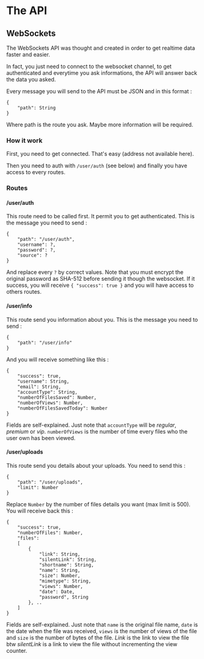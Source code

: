 # The API
## WebSockets

The WebSockets API was thought and created in order to get realtime data faster and easier.

In fact, you just need to connect to the websocket channel, to get authenticated and everytime you
ask informations, the API will answer back the data you asked.

Every message you will send to the API must be JSON and in this format :

    {
    	"path": String
    }

Where path is the route you ask. Maybe more information will be required.

### How it work
First, you need to get connected. That's easy (address not available here).

Then you need to auth with `/user/auth` (see below) and finally you have access to every routes.

### Routes

#### /user/auth

This route need to be called first. It permit you to get authenticated.
This is the message you need to send :

    {
    	"path": "/user/auth",
    	"username": ?,
    	"password": ?,
    	"source": ?
    }

And replace every `?` by correct values. Note that you must encrypt the original password as SHA-512
before sending it though the websocket. If it success, you will receive `{ "success": true }` and
you will have access to others routes.

#### /user/info

This route send you information about you. This is the message you need to send :

    {
    	"path": "/user/info"
    }

And you will receive something like this :

    {
        "success": true,
    	"username": String,
    	"email": String,
    	"accountType": String,
    	"numberOfFilesSaved": Number,
    	"numberOfViews": Number,
        "numberOfFilesSavedToday": Number
    }

Fields are self-explained. Just note that `accountType` will be *regular*, *premium* or *vip*.
`numberOfViews` is the number of time every files who the user own has been viewed.

#### /user/uploads

This route send you details about your uploads. You need to send this :

    {
    	"path": "/user/uploads",
    	"limit": Number
    }

Replace `Number` by the number of files details you want (max limit is 500). You will receive back
this :

    {
        "success": true,
    	"numberOfFiles": Number,
    	"files": 
    	[
    		{
    			"link": String,
                "silentLink": String,
                "shortname": String,
    			"name": String,
    			"size": Number,
    			"mimetype": String,
    			"views": Number,
    			"date": Date,
    			"password", String
    		}, ..
    	]
    }

Fields are self-explained. Just note that `name` is the original file name, `date` is the date when
the file was received, `views` is the number of views of the file and `size` is the number of bytes
of the file. *Link* is the link to view the file btw *silentLink* is a link to view the file 
without incrementing the view counter.